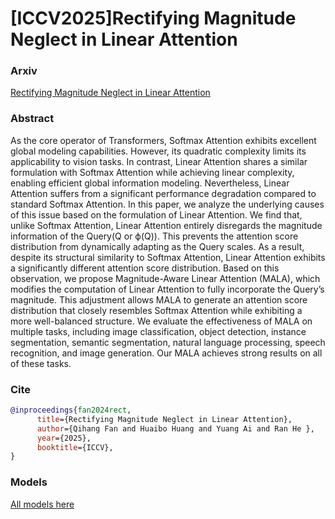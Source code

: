 # [ICCV2025]Rectifying Magnitude Neglect in Linear Attention

### Arxiv
[Rectifying Magnitude Neglect in Linear Attention](https://arxiv.org/abs/2507.00698)

### Abstract
As the core operator of Transformers, Softmax Attention exhibits excellent global modeling capabilities. However, its quadratic complexity limits its applicability to vision tasks. In contrast, Linear Attention shares a similar formulation with Softmax Attention while achieving linear complexity, enabling efficient global information modeling. Nevertheless, Linear Attention suffers from a significant performance degradation compared to standard Softmax Attention. In this paper, we analyze the underlying causes of this issue based on the formulation of Linear Attention. We find that, unlike Softmax Attention, Linear Attention entirely disregards the magnitude information of the Query(Q or ϕ(Q)). This prevents the attention score distribution from dynamically adapting as the Query scales. As a result, despite its structural similarity to Softmax Attention, Linear Attention exhibits a significantly different attention score distribution. Based on this observation, we propose Magnitude-Aware Linear Attention (MALA), which modifies the computation of Linear Attention to fully incorporate the Query’s magnitude. This adjustment allows MALA to generate an attention score distribution that closely resembles Softmax Attention while exhibiting a more well-balanced structure. We evaluate the effectiveness of MALA on multiple tasks, including image classification, object detection, instance segmentation, semantic segmentation, natural language processing, speech recognition, and image generation. Our MALA achieves strong results on all of these tasks.

### Cite
```bibtex
@inproceedings{fan2024rect,
      title={Rectifying Magnitude Neglect in Linear Attention},
      author={Qihang Fan and Huaibo Huang and Yuang Ai and Ran He },
      year={2025},
      booktitle={ICCV},
}
```

### Models

[All models here](https://huggingface.co/aldjalkdf/MAViT/tree/main)
